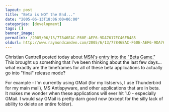 ```yaml
---
layout: post
title: "Beta is NOT the End..."
date: "2005-06-13T18:06:00+06:00"
categories: [development]
tags: []
banner_image: 
permalink: /2005/06/13/77846EAC-F60E-AEF6-9DA7617EC46FB485
oldurl: http://www.raymondcamden.com/2005/6/13/77846EAC-F60E-AEF6-9DA7617EC46FB485
---
```


Christian Cantrell posted today about <a href="http://weblogs.macromedia.com/cantrell/archives/2005/06/msn_plays_the_b.cfm">MSN's entry into the "Beta Game."</a> This brought up something that I've been thinking about the last few days... what exactly are the timeframes for all of these beta applications to actually go into "final" release mode?

For example - I'm currently using GMail (for my listservs, I use Thunderbird for my main mail), MS Antispyware, and other applications that are in beta. It makes me wonder when these applications will ever hit 1.0 - especially GMail. I would say GMail is pretty darn good now (except for the silly lack of ability to delete an entire folder).